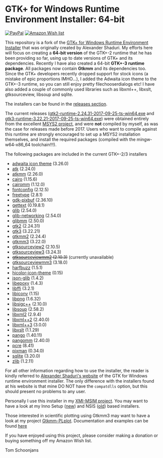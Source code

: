 GTK+ for Windows Runtime Environment Installer: 64-bit
======================================================

[![PayPal](https://img.shields.io/badge/Donate-PayPal-green.svg)](https://www.paypal.me/tomschoonjans/10)   [![Amazon Wish list](https://img.shields.io/badge/Amazon-Wishlist-green.svg)](http://amzn.eu/8ml3d0c)

This repository is a fork of the  [GTK+ for Windows Runtime Environment Installer](http://gtk-win.sourceforge.net) that was originally created
by Alexander Shaduri.
My efforts here will focus on creating a **64-bit version** of the GTK+-2 runtime that he has been providing so far, using up to date versions of GTK+ and its dependencies. Recently I have also created a 64-bit **GTK+-3 runtime package**. All packages now contain **Gtkmm** and its dependencies too. Since the GTK+ developers recently dropped support for stock icons (a mistake of epic proportions IMHO...), I added the Adwaita icon theme to the GTK+-3 runtime, so you can still enjoy pretty filechooserdialogs etc! I have also added a couple of commonly used libraries such as libxml++, libxslt, gtksourceview, libsoup and sqlite.

The installers can be found in the [releases section](https://github.com/tschoonj/GTK-for-Windows-Runtime-Environment-Installer/releases).

The current releases ([gtk2-runtime-2.24.31-2017-09-25-ts-win64.exe](https://github.com/tschoonj/GTK-for-Windows-Runtime-Environment-Installer/releases/download/2017-09-25/gtk2-runtime-2.24.31-2017-09-25-ts-win64.exe) and [gtk3-runtime-3.22.21-2017-09-25-ts-win64.exe](https://github.com/tschoonj/GTK-for-Windows-Runtime-Environment-Installer/releases/download/2017-09-25/gtk3-runtime-3.22.21-2017-09-25-ts-win64.exe)) were obtained entirely from the excellent [MSYS2 project](www.msys2.org), and were **not** compiled by myself, as was the case for releases made before 2017. Users who want to compile against this runtime are strongly encouraged to set up a MSYS2 installation themselves, and install the required packages (compiled with the mingw-w64-x86\_64 toolchain!!!).

The following packages are included in the current GTK+-2/3 installers

* [adwaita icon theme](http://ftp.gnome.org/pub/GNOME/sources/adwaita-icon-theme/) (3.26.0)
* [atk](http://ftp.gnome.org/pub/GNOME/sources/atk/) (2.24.0)
* [atkmm](http://ftp.gnome.org/pub/GNOME/sources/atkmm/) (2.26.0)
* [cairo](http://cairographics.org/releases/) (1.15.6)
* [cairomm](http://cairographics.org/releases/) (1.12.0)
* [fontconfig](http://www.freedesktop.org/software/fontconfig/release/) (2.12.5)
* [freetype](http://www.freetype.org/download.html) (2.8.1)
* [gdk-pixbuf](http://ftp.gnome.org/pub/GNOME/sources/gdk-pixbuf/) (2.36.10)
* [gettext](http://ftp.gnu.org/pub/gnu/gettext/) (0.19.8.1)
* [glib](http://ftp.gnome.org/pub/GNOME/sources/glib/) (2.54.0)
* [glib-networking](http://ftp.gnome.org/pub/GNOME/sources/glib-networking/) (2.54.0)
* [glibmm](http://ftp.gnome.org/pub/GNOME/sources/glibmm/) (2.50.0)
* [gtk2](http://ftp.gnome.org/pub/GNOME/sources/gtk+/) (2.24.31)
* [gtk3](http://ftp.gnome.org/pub/GNOME/sources/gtk+/) (3.22.21)
* [gtkmm2](http://ftp.gnome.org/pub/GNOME/sources/gtkmm) (2.24.4)
* [gtkmm3](http://ftp.gnome.org/pub/GNOME/sources/gtkmm) (3.22.0)
* [gtksourceview2](http://ftp.gnome.org/pub/GNOME/sources/gtksourceview/) (2.10.5)
* [gtksourceview3](http://ftp.gnome.org/pub/GNOME/sources/gtksourceview/) (3.24.3)
* ~~[gtksourceviewmm2](http://ftp.gnome.org/pub/GNOME/sources/gtksourceviewmm/) (2.10.3)~~ (currently unavailable)
* [gtksourceviewmm3](http://ftp.gnome.org/pub/GNOME/sources/gtksourceviewmm/) (3.18.0)
* [harfbuzz](http://www.freedesktop.org/software/harfbuzz/release/) (1.5.1)
* [hicolor-icon-theme](http://icon-theme.freedesktop.org/releases/) (0.15)
* [json-glib](http://ftp.gnome.org/pub/gnome/sources/json-glib/) (1.4.2)
* [libepoxy](https://github.com/anholt/libepoxy) (1.4.3)
* [libffi](http://sourceware.org/libffi/) (3.2.1)
* [libiconv](https://ftp.gnu.org/pub/gnu/libiconv/) (1.15)
* [libpng](http://sourceforge.net/project/showfiles.php?group_id=5624) (1.6.32)
* [libsigc++](http://ftp.gnome.org/pub/GNOME/sources/libsigc++/) (2.10.0)
* [libsoup](http://ftp.gnome.org/pub/GNOME/sources/libsoup/) (2.58.2)
* [libxml2](http://xmlsoft.org/sources/) (2.9.4)
* [libxml++2](http://ftp.gnome.org/pub/GNOME/sources/libxml++/) (2.40.0)
* [libxml++3](http://ftp.gnome.org/pub/GNOME/sources/libxml++/) (3.0.0)
* [libxslt](http://xmlsoft.org/sources/) (1.1.29)
* [pango](http://ftp.gnome.org/pub/GNOME/sources/pango/) (1.40.11)
* [pangomm](http://ftp.gnome.org/pub/GNOME/sources/pangomm/) (2.40.0)
* [pcre](ftp://ftp.csx.cam.ac.uk/pub/software/programming/pcre/) (8.41)
* [pixman](http://cairographics.org/releases/) (0.34.0)
* [sqlite](https://www.sqlite.org) (3.20.0)
* [zlib](http://www.zlib.net) (1.2.11)

For all other information regarding how to use the installer, the reader is kindly referred to [Alexander Shaduri's website](http://gtk-win.sourceforge.net) of the GTK for Windows runtime environment installer. The only difference with the installers found at his website is that mine DO NOT have the `compatdlls` option, but this should present no problems to any user.  

Personally I use this installer in my [XMI-MSIM project](http://github.com/xmimsim). You may want to have a look at my Inno Setup ([new](https://github.com/tschoonj/xmimsim/blob/master/windows/xmimsim.iss)) and NSIS ([old](https://github.com/tschoonj/xmimsim/blob/XMI-MSIM-4.0/nsis/xmimsim-win64.nsi.in)) based installers. 

Those interested in scientific plotting using Gtkmm3 may want to have a look at my project [Gtkmm-PLplot](https://github.com/tschoonj/gtkmm-plplot). Documentation and examples can be found [here](http://tschoonj.github.io/gtkmm-plplot)

If you have enjoyed using this project, please consider making a donation or buying something off my Amazon Wish list. 

Tom Schoonjans
